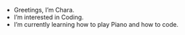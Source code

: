 - Greetings, I’m Chara.
- I’m interested in Coding.
- I’m currently learning how to play Piano and how to code.
